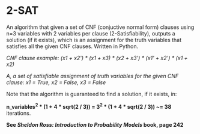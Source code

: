 # 2-SAT
An algorithm that given a set of CNF (conjuctive normal form) clauses using n=3 variables with 2 variables per clause (2-Satisfiability), outputs a solution (if it exists), which is an assignment for the truth variables that satisfies all the given CNF clauses. Written in Python.

*CNF clause example: (x1 + x2') * (x1 + x3) * (x2 + x3') * (x1' + x2') * (x1 + x2)*

*A, a set of satisfiable assignment of truth variables for the given CNF clause: x1 = True, x2 = False, x3 = False*

Note that the algorithm is guaranteed to find a solution, if it exists, in:

**n_variables<sup>2</sup> * (1 + 4 * sqrt(2 / 3)) = 3<sup>2</sup> * (1 + 4 * sqrt(2 / 3)) ~= 38** iterations.


**See *Sheldon Ross: Introduction to Probability Models* book, page 242**
